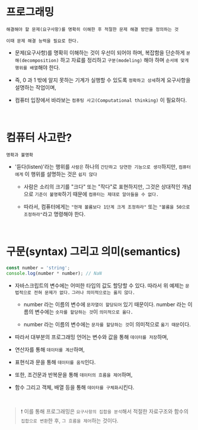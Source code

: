 # 프로그래밍

```
해결해야 할 문제(요구사항)를 명확히 이해한 후 적절한 문제 해결 방안을 정의하는 것

이때 문제 해결 능력을 필요로 한다.
```

- 문제(요구사항)를 명확히 이해하는 것이 우선이 되어야 하며, 복잡함을 단순하게 `분해(decomposition)` 하고 자료를 정리하고 `구분(modeling)` 해야 하며 `순서에 맞게 행위를 배열`해야 한다.

- 즉, 0 과 1 밖에 알지 못하는 기계가 실행할 수 있도록 `정확하고 상세`하게 요구사항을 설명하는 작업이며,

- 컴퓨터 입장에서 바라보는 `컴퓨팅 사고(Computational thinking)` 이 필요하다.

<br>

# 컴퓨터 사고란?

```
명확과 불명확
```

- '듣다(listen)'라는 행위를 `사람은` 하나의 `간단하고 당연한 기능으로 생각`하지만, `컴퓨터에게` 이 행위를 설명하는 것은 `쉽지 않다`

    - 사람은 소리의 크기를 "크다" 또는 "작다"로 표현하지만, 그것은 상대적인 개념으로 `기준이 불명확`하기 때문에 `컴퓨터는 제대로 알아들을 수 없다.`

    - 따라서, 컴퓨터에게는 `"현재 볼륨보다 1단계 크게 조정하라"` 또는 `"볼륨을 50으로 조정하라"`라고 명령해야 한다.

<br>

# 구문(syntax) 그리고 의미(semantics)

```js
const number = 'string';
console.log(number * number); // NaN
```

- 자바스크립트의 변수에는 어떠한 타입의 값도 할당할 수 있다. 따라서 위 예제는 `문법적으로 전혀 문제가 없다.` `그러나 의미적으로는 옳지 않다.`

    - number 라는 이름의 변수에 `문자열이 할당되어` 있기 때문이다. number 라는 이름의 변수에는 `숫자를 할당하는 것`이 `의미적으로 옳다.`

    - number 라는 이름의 변수에는 `문자를 할당하는 것`이 의미적으로 `옳기 때문`이다.

- 따라서 대부분의 프로그래밍 언어는 변수와 값을 통해 `데이터를 저장`하며,
- 연산자를 통해 `데이터를 계산`하며,
- 표현식과 문을 통해 `데이터를 움직`인다.
- 또한, 조건문과 반복문을 통해 `데이터의 흐름을 제어`하며,
- 함수 그리고 객체, 배열 등을 통해 `데이터를 구체화`시킨다.

<br>

> ❗ 이를 통해 프로그래밍은 `요구사항의 집합을 분석`해서 적절한 자료구조와 함수의 `집합으로 변환`한 후, `그 흐름을 제어`하는 것이다.
